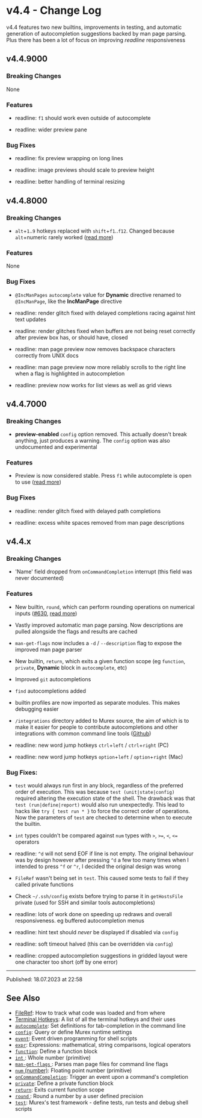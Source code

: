 # v4.4 - Change Log

v4.4 features two new builtins, improvements in testing, and automatic generation of autocompletion suggestions backed by man page parsing. Plus there has been a lot of focus on improving _readline_ responsiveness

## v4.4.9000

### Breaking Changes

None

### Features

- readline: `f1` should work even outside of autocomplete

- readline: wider preview pane

### Bug Fixes

- readline: fix preview wrapping on long lines

- readline: image previews should scale to preview height

- readline: better handling of terminal resizing

## v4.4.8000

### Breaking Changes

- `alt`+`1`..`9` hotkeys replaced with `shift`+`f1`..`f12`. Changed because `alt`+numeric rarely worked ([read more](/user-guide/terminal-keys.md#recalling-previous-words))

### Features

None

### Bug Fixes

- `@IncManPages` `autocomplete` value for **Dynamic** directive renamed to `@IncManPage`, like the **IncManPage** directive

- readline: render glitch fixed with delayed completions racing against hint text updates

- readline: render glitches fixed when buffers are not being reset correctly after preview box has, or should have, closed

- readline: man page preview now removes backspace characters correctly from UNIX docs

- readline: man page preview now more reliably scrolls to the right line when a flag is highlighted in autocompletion

- readline: preview now works for list views as well as grid views

## v4.4.7000

### Breaking Changes

- **preview-enabled** `config` option removed. This actually doesn't break anything, just produces a warning. The `config` option was also undocumented and experimental

### Features

- Preview is now considered stable. Press `f1` while autocomplete is open to use ([read more](/user-guide/terminal-keys.md#preview-box))

### Bug Fixes

- readline: render glitch fixed with delayed path completions

- readline: excess white spaces removed from man page descriptions

## v4.4.x

### Breaking Changes

- 'Name' field dropped from `onCommandCompletion` interrupt (this field was never documented)

### Features

- New builtin, `round`, which can perform rounding operations on numerical inputs ([#630](https://github.com/lmorg/murex/issues/630), [read more](/commands/round.md))

- Vastly improved automatic man page parsing. Now descriptions are pulled alongside the flags and results are cached

- `man-get-flags` now includes a `-d` / `--description` flag to expose the improved man page parser

- New builtin, `return`, which exits a given function scope (eg `function`, `private`, **Dynamic** block in `autocomplete`, etc)

- Improved `git` autocompletions

- `find` autocompletions added

- builtin profiles are now imported as separate modules. This makes debugging easier

- `/integrations` directory added to Murex source, the aim of which is to make it easier for people to contribute autocompletions and other integrations with common command line tools ([Github](https://github.com/lmorg/murex/tree/master/intergrations))

- readline: new word jump hotkeys `ctrl`+`left` / `ctrl`+`right` (PC)

- readline: new word jump hotkeys `option`+`left` / `option`+`right` (Mac)

### Bug Fixes:

- `test` would always run first in any block, regardless of the preferred order of execution. This was because `test (unit|state|config)` required altering the execution state of the shell. The drawback was that `test (run|define|report)` would also run unexpectedly. This lead to hacks like `try { test run * }` to force the correct order of operations. Now the parameters of `test` are checked to determine when to execute the builtin.

- `int` types couldn't be compared against `num` types with `>`, `>=`, `<`, `<=` operators

- readline: `^d` will not send EOF if line is not empty. The original behaviour was by design however after pressing `^d` a few too many times when I intended to press `^f` or `^r`, I decided the original design was wrong

- `FileRef` wasn't being set in `test`. This caused some tests to fail if they called private functions

- Check `~/.ssh/config` exists before trying to parse it in `getHostsFile` private (used for SSH and similar tools autocompletions)

- readline: lots of work done on speeding up redraws and overall responsiveness. eg buffered autocompletion menus

- readline: hint text should _never_ be displayed if disabled via `config`

- readline: soft timeout halved (this can be overridden via `config`)

- readline: cropped autocompletion suggestions in gridded layout were one character too short (off by one error)

<hr>

Published: 18.07.2023 at 22:58

## See Also

- [FileRef](/user-guide/fileref.md):
  How to track what code was loaded and from where
- [Terminal Hotkeys](/user-guide/terminal-keys.md):
  A list of all the terminal hotkeys and their uses
- [`autocomplete`](/commands/autocomplete.md):
  Set definitions for tab-completion in the command line
- [`config`](/commands/config.md):
  Query or define Murex runtime settings
- [`event`](/commands/event.md):
  Event driven programming for shell scripts
- [`expr`](/commands/expr.md):
  Expressions: mathematical, string comparisons, logical operators
- [`function`](/commands/function.md):
  Define a function block
- [`int` ](/types/int.md):
  Whole number (primitive)
- [`man-get-flags` ](/commands/man-get-flags.md):
  Parses man page files for command line flags
- [`num` (number)](/types/num.md):
  Floating point number (primitive)
- [`onCommandCompletion`](/events/oncommandcompletion.md):
  Trigger an event upon a command's completion
- [`private`](/commands/private.md):
  Define a private function block
- [`return`](/commands/return.md):
  Exits current function scope
- [`round` ](/commands/round.md):
  Round a number by a user defined precision
- [`test`](/commands/test.md):
  Murex's test framework - define tests, run tests and debug shell scripts
